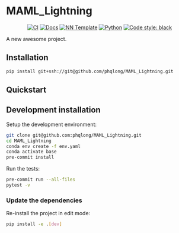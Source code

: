 # MAML_Lightning

<p align="center">
    <a href="https://github.com/phqlong/MAML_Lightning/actions/workflows/test_suite.yml"><img alt="CI" src=https://img.shields.io/github/workflow/status/phqlong/MAML_Lightning/Test%20Suite/main?label=main%20checks></a>
    <a href="https://phqlong.github.io/MAML_Lightning"><img alt="Docs" src=https://img.shields.io/github/deployments/phqlong/MAML_Lightning/github-pages?label=docs></a>
    <a href="https://github.com/grok-ai/nn-template"><img alt="NN Template" src="https://shields.io/badge/nn--template-0.2.3-emerald?style=flat&labelColor=gray"></a>
    <a href="https://www.python.org/downloads/"><img alt="Python" src="https://img.shields.io/badge/python-3.9-blue.svg"></a>
    <a href="https://black.readthedocs.io/en/stable/"><img alt="Code style: black" src="https://img.shields.io/badge/code%20style-black-000000.svg"></a>
</p>

A new awesome project.


## Installation

```bash
pip install git+ssh://git@github.com/phqlong/MAML_Lightning.git
```


## Quickstart

[comment]: <> (> Fill me!)


## Development installation

Setup the development environment:

```bash
git clone git@github.com:phqlong/MAML_Lightning.git
cd MAML_Lightning
conda env create -f env.yaml
conda activate base
pre-commit install
```

Run the tests:

```bash
pre-commit run --all-files
pytest -v
```


### Update the dependencies

Re-install the project in edit mode:

```bash
pip install -e .[dev]
```
